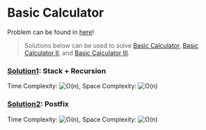# Basic Calculator

Problem can be found in [here](https://leetcode.com/problems/basic-calculator)!

> Solutions below can be used to solve [Basic Calculator](https://leetcode.com/problems/basic-calculator), [Basic Calculator II](https://leetcode.com/problems/basic-calculator-ii), and [Basic Calculator III](https://leetcode.com/problems/basic-calculator-iii).

### [Solution1](/Stack/224-BasicCalculator/solution1.py): Stack + Recursion

Time Complexity: ![O(n)](<https://latex.codecogs.com/svg.image?\inline&space;O(n)>), Space Complexity: ![O(n)](<https://latex.codecogs.com/svg.image?\inline&space;O(n)>)

### [Solution2](/Stack/224-BasicCalculator/solution2.py): Postfix

Time Complexity: ![O(n)](<https://latex.codecogs.com/svg.image?\inline&space;O(n)>), Space Complexity: ![O(n)](<https://latex.codecogs.com/svg.image?\inline&space;O(n)>)
